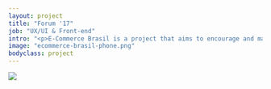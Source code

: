 ```yaml
---
layout: project
title: "Forum '17"
job: "UX/UI & Front-end"
intro: "<p>E-Commerce Brasil is a project that aims to encourage and make the e-commerce market even bigger than it already is. The project has successfully capacitated thousands of professionals through courses, webinars, articles, and many many events, both free and paid through the year. The biggest one, Fórum E-Commerce Brasil was crowned the biggest e-commerce gathering in the world in 2017.</p>"
image: "ecommerce-brasil-phone.png"
bodyclass: project
---
```


<img class="reveal" src="/assets/img/projects/{{ page.slug }}-1.jpg">
